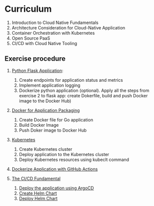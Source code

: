 # Curriculum

1. Introduction to Cloud Native Fundamentals
2. Architecture Consideration for Cloud-Native Application
3. Container Orchestration with Kubernetes
4. Open Source PaaS
5. CI/CD with Cloud Native Tooling

## Exercise procedure

1. [Python Flask Application](python-helloworld/flask_app_exercise.md):
    1. Create endpoints for application status and metrics
    2. Implement application logging
    3. Dockerize python application (optional). Apply all the steps from exercise 2 to flask app: create Dokerfile, build and push Docker image to the Docker Hub)

2. [Docker for Application Packaging](go-helloworld/docker_exercise.md)
    1. Create Docker file for Go application
    2. Build Docker Image
    3. Push Doker image to Docker Hub

3. [Kubernetes](kubernetes/kubernetes_exercise.md)
    1. Create Kubernetes cluster
    2. Deploy application to the Kubernetes cluster
    3. Deploy Kubernetes resources using kubeclt command

4. [Dockerize Application with GitHub Actions](github-actions/github_actions_exercise.md)

5. [The CI/CD Fundamental](argocd/argocd_exercise.md)
    1. [Deploy the application using ArgoCD](argocd/argocd_exercise.md)
    2. [Create Helm Chart](helm/helm_exercise.md)
    3. [Deploy Helm Chart](helm/helm_exercise.md)
